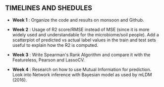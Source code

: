 **TIMELINES AND SHEDULES** 
---

- **Week 1**  : Organize the code and results on monsoon and Github.

- **Week 2**  : Usage of R2 score/RMSE instead of MSE (since it is more widely used and understandable for the microbiome/soil people).
                Add a scatterplot of predicted vs actual label values in the train and test sets useful to explain how the R2 is computed.
- **Week 3**  : Write Spearman's Rank Algorithm and compare it with the Featureless, Pearson and LassoCV.

- **Week 4**  : Research on how to use Mutual Information for prediction. Look into Network inference with Bayesian model as used by mLDM (2016).
                
